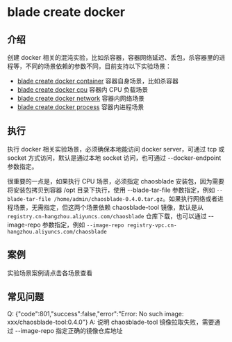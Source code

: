 # blade create docker

## 介绍
创建 docker 相关的混沌实验，比如杀容器，容器网络延迟、丢包，杀容器里的进程等，不同的场景依赖的参数不同，目前支持以下实验场景：
* [blade create docker container](blade%20create%20docker%20container.md) 容器自身场景，比如杀容器
* [blade create docker cpu](blade%20create%20docker%20cpu.md) 容器内 CPU 负载场景
* [blade create docker network](blade%20create%20docker%20network.md) 容器内网络场景
* [blade create docker process](blade%20create%20docker%20process.md) 容器内进程场景

## 执行
执行 docker 相关实验场景，必须确保本地能访问 docker server，可通过 tcp 或 socket 方式访问，默认是通过本地 socket 访问，也可通过 --docker-endpoint 参数指定。

很重要的一点是，如果执行 CPU 场景，必须指定 chaosblade 安装包，因为需要将安装包拷贝到容器 /opt 目录下执行，使用 --blade-tar-file 参数指定，例如 `--blade-tar-file /home/admin/chaosblade-0.4.0.tar.gz`。如果执行网络或者进程场景，无需指定，但这两个场景依赖 chaosblade-tool 镜像，默认是从 `registry.cn-hangzhou.aliyuncs.com/chaosblade` 仓库下载，也可以通过 --image-repo 参数指定，例如 `--image-repo registry-vpc.cn-hangzhou.aliyuncs.com/chaosblade`

## 案例
实验场景案例请点击各场景查看

## 常见问题
Q: {"code":801,"success":false,"error":"Error: No such image: xxx/chaosblade-tool:0.4.0"}
A: 说明 chaosblade-tool 镜像拉取失败，需要通过 --image-repo 指定正确的镜像仓库地址

